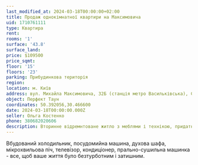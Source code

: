 ```yaml
---
last_modified_at: 2024-03-18T00:00:00+02:00
title: Продаж однокімнатної квартири на Максимовича
uid: 1710761111
type: Квартира
rent:
rooms: '1'
surface: '43.8'
surface_land:
price: $109500
price_sqmt:
floor: '15'
floors: '23'
parking: Прибудинкова територія
region:
location: м. Київ
address: вул. Михайла Максимовича, 32Б (станція метро Васильківська), Солом'янський район
object: Перфект Таун
coordinates: 50.392056,30.466600
date: 2024-03-18T00:00:00.000Z
seller: Ольга Костенко
phone: 380682020606
description: Вторинне відремнтоване житло з меблями і технікою, придатне і готове для проживання
---
```


Вбудований холодильник, посудомийна машина, духова шафа, мікрохвильова піч, телевізор, кондиціонер, прально-сушильна машинка - все, щоб ваше життя було безтурботним і затишним.
